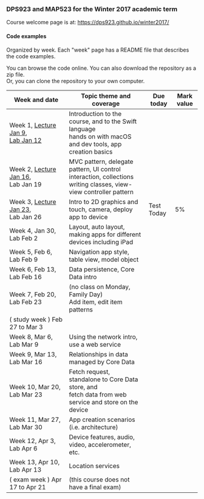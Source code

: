 ### DPS923 and MAP523 for the Winter 2017 academic term

Course welcome page is at: https://dps923.github.io/winter2017/

#### Code examples
Organized by week. Each "week" page has a README file that describes the code examples.

You can browse the code online. You can also download the repository as a zip file.  
Or, you can clone the repository to your own computer.  

|Week&nbsp;and&nbsp;date|Topic theme and coverage|Due today|Mark value|
|--------------------|------------------------|---------|----------|
| Week 1, [Lecture Jan 9](notes/week_01),<br>[Lab Jan 12](labs/week_01) | Introduction to the course, and to the Swift language<br>hands on with macOS and dev tools, app creation basics |
| Week 2, [Lecture Jan 16](notes/week_02),<br>Lab Jan 19 | MVC pattern, delegate pattern, UI control interaction, collections<br>writing classes, view-view controller pattern |	
| Week 3, [Lecture Jan 23](notes/week_03), <br>Lab Jan 26 |	Intro to 2D graphics and touch, camera, deploy app to device | Test Today | 5%		
| Week 4, Jan 30, <br>Lab Feb 2|	Layout, auto layout, making apps for different devices including iPad		
| Week 5, Feb 6, <br>Lab Feb 9|	Navigation app style, table view, model object		
| Week 6, Feb 13, <br>Lab Feb 16|	Data persistence, Core Data intro		
| Week 7, Feb 20, <br>Lab Feb 23	|(no class on Monday, Family Day)<br>Add item, edit item patterns		
|( study week ) Feb 27 to Mar 3 |			
| Week 8, Mar 6, <br>Lab Mar 9|	Using the network intro, use a web service		
| Week 9, Mar 13, <br>Lab Mar 16|	Relationships in data managed by Core Data		
| Week 10, Mar 20, <br>Lab Mar 23|	Fetch request, standalone to Core Data store, and<br>fetch data from web service and store on the device		
| Week 11, Mar 27, <br>Lab Mar 30|	App creation scenarios (i.e. architecture)		
| Week 12, Apr 3, <br>Lab Apr 6|	Device features, audio, video, accelerometer, etc.		
| Week 13, Apr 10, <br>Lab Apr 13|	Location services		
| ( exam week ) Apr 17 to Apr 21|	(this course does not have a final exam)
